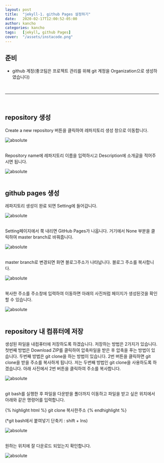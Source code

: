 ```yaml
---
layout: post
title:  "jekyll-1. github Pages 설정하기"
date:   2020-02-17T12:00:52-05:00
author: kancho
categories: kancho
tags:	[jekyll, github Pages]
cover:  "/assets/instacode.png"
---
```


## 준비
* github 계정(좋코팀은 프로젝트 관리를 위해 git 계정을 Organization으로 생성하였습니다)

<br/>

- - -

<br/>

## repository 생성
  
Create a new repository 버튼을 클릭하여 레파지토리 생성 창으로 이동합니다.
<br/>

<img data-action="zoom" src='{{ "/assets/kanchoImg/jekyll//0-1.PNG" | relative_url }}' alt='absolute'> 

<br/>

<br/>

 
Repository name에 레파지토리 이름을 입력하시고 Description에 소개글을 적어주시면 됩니다.
<br/>

<img data-action="zoom" src='{{ "/assets/kanchoImg/jekyll//0-2.PNG" | relative_url }}' alt='absolute'>
 
<br/>

<br/>

## github pages 생성

레파지토리 생성이 완료 되면 Setting에 들어갑니다.
<br/>

<img data-action="zoom" src='{{ "/assets/kanchoImg/jekyll//0-2-1.PNG" | relative_url }}' alt='absolute'>
 
<br/>

<br/>
  
Setting페이지에서 쭉 내리면 GitHub Pages가 나옵니다. 거기에서 None 부분을 클릭하여 master branch로 바꿔줍니다.
<br/>

<img data-action="zoom" src='{{ "/assets/kanchoImg/jekyll//0-3.PNG" | relative_url }}' alt='absolute'> 

<br/>

<br/>
 
master branch로 변경되면 화면 블로그주소가 나타납니다. 블로그 주소를 복사합니다.
<br/>

<img data-action="zoom" src='{{ "/assets/kanchoImg/jekyll//0-4.PNG" | relative_url }}' alt='absolute'>

<br/>

<br/>
 
복사한 주소를 주소창에 입력하여 이동하면 아래의 사진처럼 페이지가 생성된것을 확인 할 수 있습니다.
<br/>

<img data-action="zoom" src='{{ "/assets/kanchoImg/jekyll//0-5.PNG" | relative_url }}' alt='absolute'> 
 
<br/>

<br/>

## repository 내 컴퓨터에 저장

생성된 파일을 내컴퓨터에 저장하도록 하겠습니다. 저장하는 방법은 2가지가 있습니다.
첫번째 방법은 Download ZIP를 클릭하여 압축파일을 받은 후 압축을 푸는 방법이 있습니다.
두번째 방법은 git clone을 하는 방법이 있습니다. 2번 버튼을 클릭하면 git clone을 받을 주소를 복사하게 됩니다.
저는 두번째 방법인 git clone을 사용하도록 하겠습니다. 아래 사진에서 2번 버튼을 클릭하여 주소를 복사합니다.
<br/>

<img data-action="zoom" src='{{ "/assets/kanchoImg/jekyll//0-6.PNG" | relative_url }}' alt='absolute'>

<br/>

<br/>
  
git bash를 실행한 후 파일을 다운받을 폴더까지 이동하고 파일을 받고 싶은 위치에서 아래와 같은 명령어를 입력합니다.

 
{% highlight html %}
git clone 복사한주소
{% endhighlight %}
 
(*git bash에서 붙여넣기 단축키 : shift + Ins)
<br/>

<img data-action="zoom" src='{{ "/assets/kanchoImg/jekyll//0-7.PNG" | relative_url }}' alt='absolute'>
 
<br/>

<br/>
 
 
 
원하는 위치에 잘 다운로드 되었는지 확인합니다.
 
<img data-action="zoom" src='{{ "/assets/kanchoImg/jekyll//0-8.PNG" | relative_url }}' alt='absolute'>
 
<br/>

<br/>

<br/>


